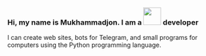 ### Hi, my name is Mukhammadjon. I am a <img src="https://media0.giphy.com/media/LMt9638dO8dftAjtco/giphy.gif?cid=ecf05e47537kww9cnkmqt5f8mwq6q21kknevxs3qjm7ied7m&rid=giphy.gif&ct=s" width="40px"> developer

<p>I can create web sites, bots for Telegram, and small programs for computers using the Python programming language.</p>



